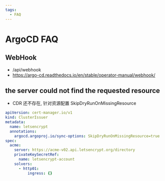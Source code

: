 ```yaml
---
tags:
  - FAQ
---
```


# ArgoCD FAQ

## WebHook

- /api/webhook
- https://argo-cd.readthedocs.io/en/stable/operator-manual/webhook/

## the server could not find the requested resource

- CDR 还不存在, 针对资源配置 SkipDryRunOnMissingResource

```yaml
apiVersion: cert-manager.io/v1
kind: ClusterIssuer
metadata:
  name: letsencrypt
  annotations:
    argocd.argoproj.io/sync-options: SkipDryRunOnMissingResource=true
spec:
  acme:
    server: https://acme-v02.api.letsencrypt.org/directory
    privateKeySecretRef:
      name: letsencrypt-account
    solvers:
      - http01:
          ingress: {}
```
